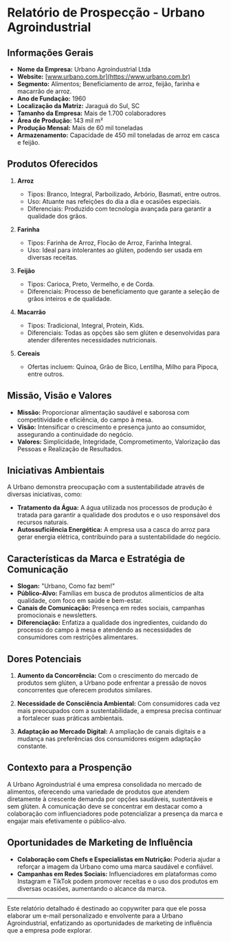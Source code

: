 # Relatório de Prospecção - Urbano Agroindustrial

## Informações Gerais

- **Nome da Empresa:** Urbano Agroindustrial Ltda
- **Website:** [www.urbano.com.br](https://www.urbano.com.br)
- **Segmento:** Alimentos; Beneficiamento de arroz, feijão, farinha e macarrão de arroz.
- **Ano de Fundação:** 1960
- **Localização da Matriz:** Jaraguá do Sul, SC
- **Tamanho da Empresa:** Mais de 1.700 colaboradores
- **Área de Produção:** 143 mil m²
- **Produção Mensal:** Mais de 60 mil toneladas
- **Armazenamento:** Capacidade de 450 mil toneladas de arroz em casca e feijão.

## Produtos Oferecidos

1. **Arroz**
   - Tipos: Branco, Integral, Parboilizado, Arbório, Basmati, entre outros.
   - Uso: Atuante nas refeições do dia a dia e ocasiões especiais.
   - Diferenciais: Produzido com tecnologia avançada para garantir a qualidade dos grãos.

2. **Farinha**
   - Tipos: Farinha de Arroz, Flocão de Arroz, Farinha Integral.
   - Uso: Ideal para intolerantes ao glúten, podendo ser usada em diversas receitas.

3. **Feijão**
   - Tipos: Carioca, Preto, Vermelho, e de Corda.
   - Diferenciais: Processo de beneficiamento que garante a seleção de grãos inteiros e de qualidade.

4. **Macarrão**
   - Tipos: Tradicional, Integral, Protein, Kids.
   - Diferenciais: Todas as opções são sem glúten e desenvolvidas para atender diferentes necessidades nutricionais.

5. **Cereais**
   - Ofertas incluem: Quinoa, Grão de Bico, Lentilha, Milho para Pipoca, entre outros.

## Missão, Visão e Valores

- **Missão:** Proporcionar alimentação saudável e saborosa com competitividade e eficiência, do campo à mesa.
- **Visão:** Intensificar o crescimento e presença junto ao consumidor, assegurando a continuidade do negócio.
- **Valores:** Simplicidade, Integridade, Comprometimento, Valorização das Pessoas e Realização de Resultados.

## Iniciativas Ambientais

A Urbano demonstra preocupação com a sustentabilidade através de diversas iniciativas, como:

- **Tratamento da Água:** A água utilizada nos processos de produção é tratada para garantir a qualidade dos produtos e o uso responsável dos recursos naturais.
- **Autossuficiência Energética:** A empresa usa a casca do arroz para gerar energia elétrica, contribuindo para a sustentabilidade do negócio.

## Características da Marca e Estratégia de Comunicação

- **Slogan:** "Urbano, Como faz bem!"
- **Público-Alvo:** Famílias em busca de produtos alimentícios de alta qualidade, com foco em saúde e bem-estar.
- **Canais de Comunicação:** Presença em redes sociais, campanhas promocionais e newsletters.
- **Diferenciação:** Enfatiza a qualidade dos ingredientes, cuidando do processo do campo à mesa e atendendo as necessidades de consumidores com restrições alimentares.

## Dores Potenciais

1. **Aumento da Concorrência:** Com o crescimento do mercado de produtos sem glúten, a Urbano pode enfrentar a pressão de novos concorrentes que oferecem produtos similares.
  
2. **Necessidade de Consciência Ambiental:** Com consumidores cada vez mais preocupados com a sustentabilidade, a empresa precisa continuar a fortalecer suas práticas ambientais.

3. **Adaptação ao Mercado Digital:** A ampliação de canais digitais e a mudança nas preferências dos consumidores exigem adaptação constante.

## Contexto para a Prospenção

A Urbano Agroindustrial é uma empresa consolidada no mercado de alimentos, oferecendo uma variedade de produtos que atendem diretamente à crescente demanda por opções saudáveis, sustentáveis e sem glúten. A comunicação deve se concentrar em destacar como a colaboração com influenciadores pode potencializar a presença da marca e engajar mais efetivamente o público-alvo.

## Oportunidades de Marketing de Influência

- **Colaboração com Chefs e Especialistas em Nutrição:** Poderia ajudar a reforçar a imagem da Urbano como uma marca saudável e confiável.
- **Campanhas em Redes Sociais:** Influenciadores em plataformas como Instagram e TikTok podem promover receitas e o uso dos produtos em diversas ocasiões, aumentando o alcance da marca.

---

Este relatório detalhado é destinado ao copywriter para que ele possa elaborar um e-mail personalizado e envolvente para a Urbano Agroindustrial, enfatizando as oportunidades de marketing de influência que a empresa pode explorar.